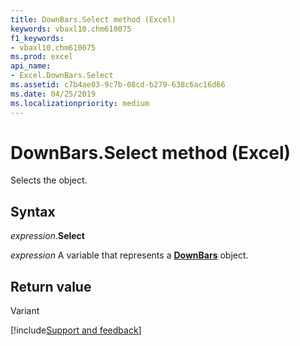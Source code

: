 ```yaml
---
title: DownBars.Select method (Excel)
keywords: vbaxl10.chm610075
f1_keywords:
- vbaxl10.chm610075
ms.prod: excel
api_name:
- Excel.DownBars.Select
ms.assetid: c7b4ae03-9c7b-08cd-b279-638c6ac16d66
ms.date: 04/25/2019
ms.localizationpriority: medium
---
```



# DownBars.Select method (Excel)

Selects the object.


## Syntax

_expression_.**Select**

_expression_ A variable that represents a **[DownBars](excel.downbars(object).md)** object.


## Return value

Variant




[!include[Support and feedback](~/includes/feedback-boilerplate.md)]